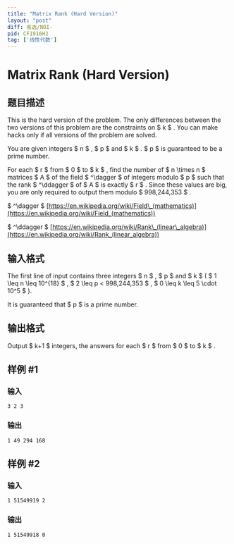 ```yaml
---
title: "Matrix Rank (Hard Version)"
layout: "post"
diff: 省选/NOI-
pid: CF1916H2
tag: ['线性代数']
---
```


# Matrix Rank (Hard Version)

## 题目描述

This is the hard version of the problem. The only differences between the two versions of this problem are the constraints on $ k $ . You can make hacks only if all versions of the problem are solved.

You are given integers $ n $ , $ p $ and $ k $ . $ p $ is guaranteed to be a prime number.

For each $ r $ from $ 0 $ to $ k $ , find the number of $ n \times n $ matrices $ A $ of the field $ ^\dagger $ of integers modulo $ p $ such that the rank $ ^\ddagger $ of $ A $ is exactly $ r $ . Since these values are big, you are only required to output them modulo $ 998\,244\,353 $ .

 $ ^\dagger $ [https://en.wikipedia.org/wiki/Field\_(mathematics)](https://en.wikipedia.org/wiki/Field_(mathematics))

 $ ^\ddagger $ [https://en.wikipedia.org/wiki/Rank\_(linear\_algebra)](https://en.wikipedia.org/wiki/Rank_(linear_algebra))

## 输入格式

The first line of input contains three integers $ n $ , $ p $ and $ k $ ( $ 1 \leq n \leq 10^{18} $ , $ 2 \leq p < 998\,244\,353 $ , $ 0 \leq k \leq 5 \cdot 10^5 $ ).

It is guaranteed that $ p $ is a prime number.

## 输出格式

Output $ k+1 $ integers, the answers for each $ r $ from $ 0 $ to $ k $ .

## 样例 #1

### 输入

```
3 2 3
```

### 输出

```
1 49 294 168
```

## 样例 #2

### 输入

```
1 51549919 2
```

### 输出

```
1 51549918 0
```

